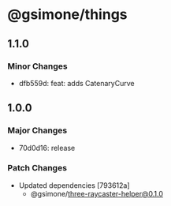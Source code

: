 # @gsimone/things

## 1.1.0

### Minor Changes

- dfb559d: feat: adds CatenaryCurve

## 1.0.0

### Major Changes

- 70d0d16: release

### Patch Changes

- Updated dependencies [793612a]
  - @gsimone/three-raycaster-helper@0.1.0
